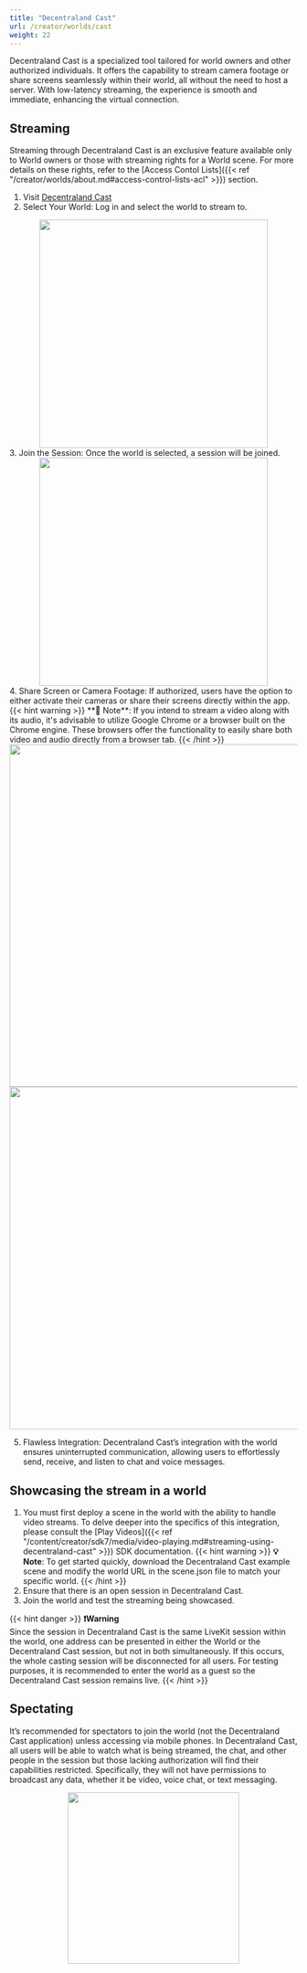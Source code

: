 ```yaml
---
title: "Decentraland Cast"
url: /creator/worlds/cast
weight: 22
---
```


Decentraland Cast is a specialized tool tailored for world owners and other authorized individuals. It offers the capability to stream camera footage or share screens seamlessly within their world, all without the need to host a server. With low-latency streaming, the experience is smooth and immediate, enhancing the virtual connection.

## Streaming

Streaming through Decentraland Cast is an exclusive feature available only to World owners or those with streaming rights for a World scene. For more details on these rights, refer to the [Access Contol Lists]({{< ref "/creator/worlds/about.md#access-control-lists-acl" >}}) section.

1. Visit [Decentraland Cast](https://cast.decentraland.org/)
2. Select Your World: Log in and select the world to stream to.
<img src="/images/worlds/world-selector.png" width="400"  style="display: block; margin: 0 auto;" />
3. Join the Session: Once the world is selected, a session will be joined. 
<img src="/images/worlds/cast-ui.png" width="400"  style="display: block; margin: 0 auto;" />
4. Share Screen or Camera Footage: If authorized, users have the option to either activate their cameras or share their screens directly within the app.
{{< hint warning >}}
**📔 Note**: If you intend to stream a video along with its audio, it's advisable to utilize Google Chrome or a browser built on the Chrome engine. These browsers offer the functionality to easily share both video and audio directly from a browser tab.
{{< /hint >}}

<img src="/images/worlds/screen-sharing-host.png" width="600"  style="display: block; margin: 0 auto;"/>
<img src="/images/worlds/screen-sharing-viewer.png" width="600"  style="display: block; margin: 0 auto;"/>

5. Flawless Integration: Decentraland Cast’s integration with the world ensures uninterrupted communication, allowing users to effortlessly send, receive, and listen to chat and voice messages.
<!-- <image showing the screen and chat Decentraland Cast UI>
<image showing the screen and chat in the World>-->

## Showcasing the stream in a world

1. You must first deploy a scene in the world with the ability to handle video streams. To delve deeper into the specifics of this integration, please consult the [Play Videos]({{< ref "/content/creator/sdk7/media/video-playing.md#streaming-using-decentraland-cast" >}}) SDK documentation.
{{< hint warning >}}
**💡 Note**: To get started quickly, download the Decentraland Cast example scene and modify the world URL in the scene.json file to match your specific world.
{{< /hint >}}
3. Ensure that there is an open session in Decentraland Cast.
4. Join the world and test the streaming being showcased.

{{< hint danger >}}
**❗Warning**  
Since the session in Decentraland Cast is the same LiveKit session within the world, one address can be presented in either the World or the Decentraland Cast session, but not in both simultaneously. If this occurs, the whole casting session will be disconnected for all users. For testing purposes, it is recommended to enter the world as a guest so the Decentraland Cast session remains live.
{{< /hint >}}

## Spectating

It’s recommended for spectators to join the world (not the Decentraland Cast application) unless accessing via mobile phones. In Decentraland Cast, all users will be able to watch what is being streamed, the chat, and other people in the session but those lacking authorization will find their capabilities restricted. Specifically, they will not have permissions to broadcast any data, whether it be video, voice chat, or text messaging.

<img src="/images/worlds/cast-mobile.png" width="300"  style="display: block; margin: 0 auto;" />

